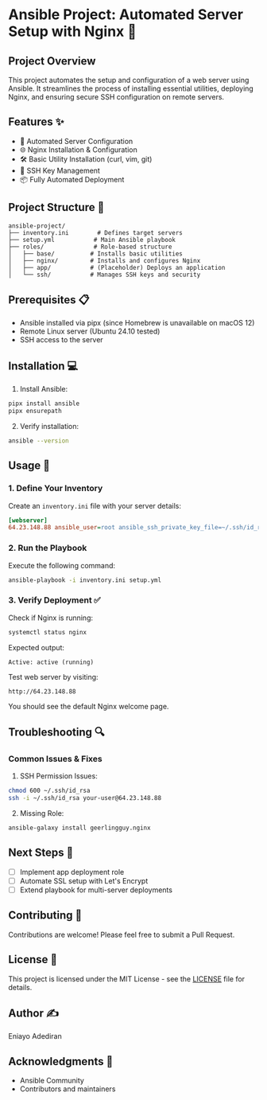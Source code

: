 # Ansible Project: Automated Server Setup with Nginx 🚀

## Project Overview
This project automates the setup and configuration of a web server using Ansible. It streamlines the process of installing essential utilities, deploying Nginx, and ensuring secure SSH configuration on remote servers.

## Features ✨
- 🔄 Automated Server Configuration
- 🌐 Nginx Installation & Configuration
- 🛠️ Basic Utility Installation (curl, vim, git)
- 🔑 SSH Key Management
- 📦 Fully Automated Deployment

## Project Structure 📁
```
ansible-project/
├── inventory.ini        # Defines target servers
├── setup.yml           # Main Ansible playbook
├── roles/              # Role-based structure
│   ├── base/          # Installs basic utilities
│   ├── nginx/         # Installs and configures Nginx
│   ├── app/           # (Placeholder) Deploys an application
│   └── ssh/           # Manages SSH keys and security
```

## Prerequisites 📋
- Ansible installed via pipx (since Homebrew is unavailable on macOS 12)
- Remote Linux server (Ubuntu 24.10 tested)
- SSH access to the server

## Installation 💻

1. Install Ansible:
```bash
pipx install ansible
pipx ensurepath
```

2. Verify installation:
```bash
ansible --version
```

## Usage 🔧

### 1. Define Your Inventory
Create an `inventory.ini` file with your server details:
```ini
[webserver]
64.23.148.88 ansible_user=root ansible_ssh_private_key_file=~/.ssh/id_rsa ansible_python_interpreter=/usr/bin/python3

```

### 2. Run the Playbook
Execute the following command:
```bash
ansible-playbook -i inventory.ini setup.yml
```

### 3. Verify Deployment ✅

Check if Nginx is running:
```bash
systemctl status nginx
```

Expected output:
```
Active: active (running)
```

Test web server by visiting:
```
http://64.23.148.88
```
You should see the default Nginx welcome page.

## Troubleshooting 🔍

### Common Issues & Fixes

1. SSH Permission Issues:
```bash
chmod 600 ~/.ssh/id_rsa
ssh -i ~/.ssh/id_rsa your-user@64.23.148.88
```

2. Missing Role:
```bash
ansible-galaxy install geerlingguy.nginx
```

## Next Steps 🎯
- [ ] Implement app deployment role
- [ ] Automate SSL setup with Let's Encrypt
- [ ] Extend playbook for multi-server deployments

## Contributing 🤝
Contributions are welcome! Please feel free to submit a Pull Request.

## License 📄
This project is licensed under the MIT License - see the [LICENSE](LICENSE) file for details.

## Author ✍️
Eniayo Adediran

## Acknowledgments 🙏
- Ansible Community
- Contributors and maintainers
